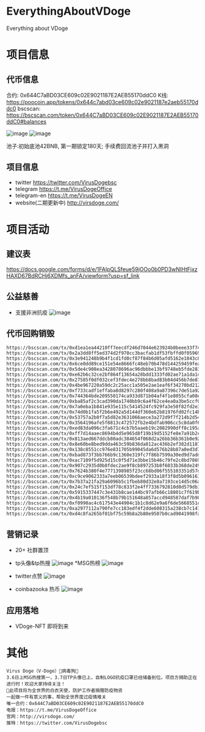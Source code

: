 # EverythingAboutVDoge
Everything about VDoge

# 项目信息
## 代币信息
合约: 0x644C7aBD03CE609c02E9021187E2AEB55170ddC0
K线: https://poocoin.app/tokens/0x644c7abd03ce609c02e9021187e2aeb55170ddc0
bscscan: https://bscscan.com/token/0x644C7aBD03CE609c02E9021187E2AEB55170ddC0#balances

![image](https://user-images.githubusercontent.com/101396169/157848429-f7fd4ae7-ccf6-4822-8921-e2bbb9b9e719.png)
![image](https://user-images.githubusercontent.com/101396169/157848547-64b2af1e-e8ed-4d71-a718-5af2120dc9b8.png)

池子:初始底池42BNB, 第一期锁定180天; 手续费回流池子并打入黑洞
## 项目信息
* twitter
https://twitter.com/VirusDogebsc
* telegram
https://t.me/VirusDogeOffice
* telegram-en
https://t.me/VirusDogeEN
* website(二期更新中)
http://virsdoge.com/

# 项目活动
## 建议表
https://docs.google.com/forms/d/e/1FAIpQLSfeue59jOOo0b0PD3wNIHtFjxzHAXD67BdRCHj6XDMfs_anFA/viewform?usp=sf_link

## 公益慈善
* 支援非洲抗疫
![image](https://user-images.githubusercontent.com/101396169/157847553-48eeee78-40a1-46af-9004-09d94dba6e9c.png)


## 代币回购销毁
```
https://bscscan.com/tx/0xd1ea1ea44210ff7eecdf246d7044e623924b0beee33f7428189f31dc62b6d34e
https://bscscan.com/tx/0x2a3dd8ff5ed374d2f970cc3bacfab1df53fbffd0f059692b76fb0611e0887570
https://bscscan.com/tx/0x3e941248b9b4f1cd1fd0cf87f84b6d05afd5162e1843c83adc5bbc6fa450b18d
https://bscscan.com/tx/0x6ce0dd89ce151e54e8666fc48eb70b478d144259459feacc9aaca3925a0d4dd5
https://bscscan.com/tx/0x5de4c908ea3428078696ac96dbbbe13bf9748eb5fde2833599b014dec65ea7e9
https://bscscan.com/tx/0xe62b6c32ce2bf864f13654a28bdd1333fd02ae71a1da147fd8c42c362ca452a5
https://bscscan.com/tx/0x27585f0df032cef3fdec4e278bb8bad83b04d456b7de877d0338ed4d38f257e9
https://bscscan.com/tx/0x4be967220a59dc2c25acc1a505e2ae1eaf6f34270bd212fe1d552dcae1f786f0
https://bscscan.com/tx/0xf733cadf1effaba8d8297c280f408a9a87396c7de51a92db64a3c748155fbbc7
https://bscscan.com/tx/0x744364bde209550174ca933d871b04af4f1e8055cfa08e398df9435bf80b0cef
https://bscscan.com/tx/0xba85af2c3cad390da1740bb9c6a4f62ce4ea0a3be5ccf0c764e346d3a41d741d
https://bscscan.com/tx/0x7a0eba1b841e935e115c5414524fc929fa3e50f82fd2e38f5bd78491d2d94cc9
https://bscscan.com/tx/0x74d0b1fa5f2b6e492a5d144df360e62b81976fd02fc14b1e747675021b741f8a
https://bscscan.com/tx/0x53757a2b0f7a5d82e3631066aece3a272d9f7f214b2d548aa8002ebd05c42eff
https://bscscan.com/tx/0x3564196afe5f8813c472572fb2e4bdfab906cc5c8da0f69e73a6e7c2387fea70
https://bscscan.com/tx/0xed83da096c3fa671c4cb7b5aaeb19c2082990dff8c195abf8b956ccc178af327
https://bscscan.com/tx/0xff7d14aaec8694b4d5e965d8f19b19d5152fe8e7a91b2cfff482b1e658a86a73
https://bscscan.com/tx/0x813aed667ddcb80adc384654f068d2a26bb36b361b0e9288a55837ce68bc9295
https://bscscan.com/tx/0x8e60be8bed9dda463c59b836da812ac436b2ef382d11874a2533056d07a286ec
https://bscscan.com/tx/0x138c8551cc976e831705b99045da6d576b28b87a0ed3d7a0267f2532a6dff57d
https://bscscan.com/tx/0xbad873f3bb766b9c1360e319fc7f86b7599a30ed9d7add9c42cd8409dfd9ca45
https://bscscan.com/tx/0xac7109f5d925d15c0f5d71e3bbe15b46c79fe2c8bd78691ef808d1f2bcbd26b0
https://bscscan.com/tx/0x907c2935d0b8fdec2ae9f8cb897253b8f6033b368de249982163bbbecbf08b3a
https://bscscan.com/tx/0x7624b380f4e7771398985f23cc68bd06f555103351d57d2b89617648b8e43d0d
https://bscscan.com/tx/0xc9ce9062333a7eeb06539bdeef2933a18f3f8d5b096161e030d951e5a98de586
https://bscscan.com/tx/0x7b37a21fa29a6096b5c1fbeb80d32e8a7193ce14d5c06a9119437886291da2f1
https://bscscan.com/tx/0x24c7ef515f153df78c833f2e4ff7336792810d0d579db1ea4557312bdbd5bd2f
https://bscscan.com/tx/0x5915337447c3e431b8cae144bc97afb66c18801c7f619b588cd9f1dccd2639f7
https://bscscan.com/tx/0x4b19a010136f548b79b151648a857accd948587daf7b98651b0e787380d301da
https://bscscan.com/tx/0xf0990ac4c617543e44904c1b1c8d62e9a6f6de5668551c0ba3594b2d22983a6e
https://bscscan.com/tx/0xa2977112a790fe7cc183edf4f2dde608315a238cb7c147a4752a0fedf3eb13b9
https://bscscan.com/tx/0xd4c8fa265bf01bf75c59b8a2b80e9507b0cad9041998fa88b898ac289b994add
```

## 营销记录
* 20+ 社群置顶
* tp头像&tp热搜
 ![image](https://user-images.githubusercontent.com/101396169/157847745-0b0f8382-1ab8-4f18-8172-9e40665d1e64.png)
*MSG热榜
![image](https://user-images.githubusercontent.com/101396169/157848308-3c8d8b1d-a92d-48db-826c-5666e45736c3.png)

* twitter点赞
 ![image](https://user-images.githubusercontent.com/101396169/157847831-2007b954-a92f-45c0-86a0-bb57c45cd178.png)
* coinbazooka 热币
![image](https://user-images.githubusercontent.com/101396169/157847864-de36abd7-ac98-4ea7-bed1-acb6273f97cd.png)


## 应用落地
* VDoge-NFT 即将到来
# 其他
```
Virus Doge（V-Doge）🦠病毒狗🐶
3.6日上MSG热搜第一，3.7日TP头像已上，自制LOGO抗疫口罩已经储备到位。项目方捐助正在进行时！欢迎大家持续关注！
👑此项目将为全世界的白衣天使，防护工作者捐赠防疫物资
一起做一件有意义的事，帮助全世界度过疫情难关
唯一合约：0x644C7aBD03CE609c02E9021187E2AEB55170ddC0
电报：https://t.me/VirusDogeOffice
官网：http://virsdoge.com/
推特：https://twitter.com/VirusDogebsc
```



